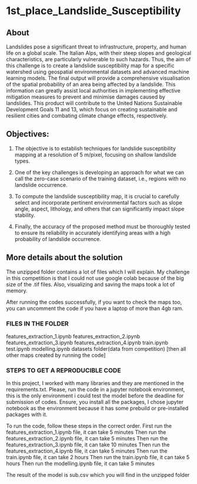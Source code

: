 # 1st_place_Landslide_Susceptibility

## About
Landslides pose a significant threat to infrastructure, property, and human life on a global scale. The Italian Alps, with their steep slopes and geological characteristics, are particularly vulnerable to such hazards. Thus, the aim of this challenge is to create a landslide susceptibility map for a specific watershed using geospatial environmental datasets and advanced machine learning models. The final output will provide a comprehensive visualisation of the spatial probability of an area being affected by a landslide. This information can greatly assist local authorities in implementing effective mitigation measures to prevent and minimise damages caused by landslides. This product will contribute to the United Nations Sustainable Development Goals 11 and 13, which focus on creating sustainable and resilient cities and combating climate change effects, respectively.

## Objectives:

1. The objective is to establish techniques for landslide susceptibility mapping at a resolution of 5 m/pixel, focusing on shallow landslide types.

2. One of the key challenges is developing an approach for what we can call the zero-case scenario of the training dataset, i.e., regions with no landslide occurrence.

3. To compute the landslide susceptibility map, it is crucial to carefully select and incorporate pertinent environmental factors such as slope angle, aspect, lithology, and others that can significantly impact slope stability.

4. Finally, the accuracy of the proposed method must be thoroughly tested to ensure its reliability in accurately identifying areas with a high probability of landslide occurrence.

## More details about the solution

The unzipped folder contains a lot of files which I will explain.
My challenge in this competition is that I could not use google colab because of the big size of the .tif files.
Also, visualizing and saving the maps took a lot of memory.

After running the codes successfully, if you want to check the maps too, you can uncomment the code if you have a laptop of more than 4gb ram.

### FILES IN THE FOLDER
features_extraction_1.ipynb
features_extraction_2.ipynb
features_extraction_3.ipynb
features_extraction_4.ipynb
train.ipynb
test.ipynb
modelling.ipynb
datasets folder(data from competition)
[then all other maps created by running the code]


### STEPS TO GET A REPRODUCIBLE CODE

In this project, I worked with many libraries and they are mentioned in the requirements.txt. Please, run the code in a jupyter notebook environment,
this is the only environment i could test the model before the deadline for submission of codes.
Ensure, you install all the packages, I chose jupyter notebook as the environment because it has some prebuild or pre-installed packages with it.

To run the code, follow these steps in the correct order.
First run the features_extraction_1.ipynb file, it can take 5 minutes
Then run the features_extraction_2.ipynb file, it can take 5 minutes
Then run the features_extraction_3.ipynb file, it can take 10 minutes
Then run the features_extraction_4.ipynb file, it can take 5 minutes
Then run the train.ipynb file, it can take 2 hours
Then run the train.ipynb file, it can take 5 hours
Then run the modelling.ipynb file, it can take 5 minutes


The result of the model is sub.csv which you will find in the unzipped folder 



